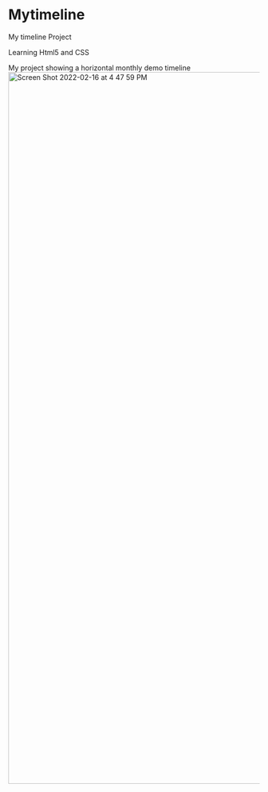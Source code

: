 # Mytimeline
My timeline Project



Learning Html5 and CSS 



My project showing a horizontal monthly demo timeline 
<img width="1425" alt="Screen Shot 2022-02-16 at 4 47 59 PM" src="https://user-images.githubusercontent.com/76504222/154377419-9f583a72-72d8-49b2-b9b7-3784eccf1699.png">
